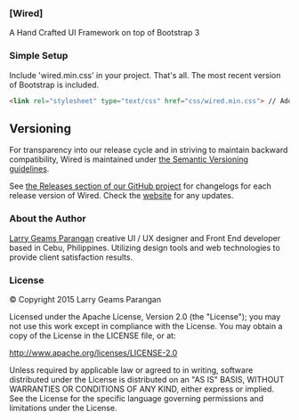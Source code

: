 ### [Wired] 
A Hand Crafted UI Framework on top of Bootstrap 3

### Simple Setup
Include 'wired.min.css' in your project. That's all. The most recent version of Bootstrap is included.

```html
<link rel="stylesheet" type="text/css" href="css/wired.min.css"> // Add support for Wired UI Framework
```

## Versioning

For transparency into our release cycle and in striving to maintain backward compatibility, Wired is maintained under [the Semantic Versioning guidelines](http://semver.org/). 

See [the Releases section of our GitHub project](https://github.com/larrygeams/wired/releases) for changelogs for each release version of Wired. Check the [website](https://larrygeams.github.io/wired) for any updates.


### About the Author
[Larry Geams Parangan](http://larrygeams.github.io) creative UI / UX designer and Front End developer based in Cebu, Philippines. Utilizing design tools and web technologies to provide client satisfaction results.

### License
&copy; Copyright 2015 Larry Geams Parangan

Licensed under the Apache License, Version 2.0 (the "License"); you may not use this work except in compliance with the License. You may obtain a copy of the License in the LICENSE file, or at:

http://www.apache.org/licenses/LICENSE-2.0

Unless required by applicable law or agreed to in writing, software distributed under the License is distributed on an "AS IS" BASIS, WITHOUT WARRANTIES OR CONDITIONS OF ANY KIND, either express or implied. See the License for the specific language governing permissions and limitations under the License.